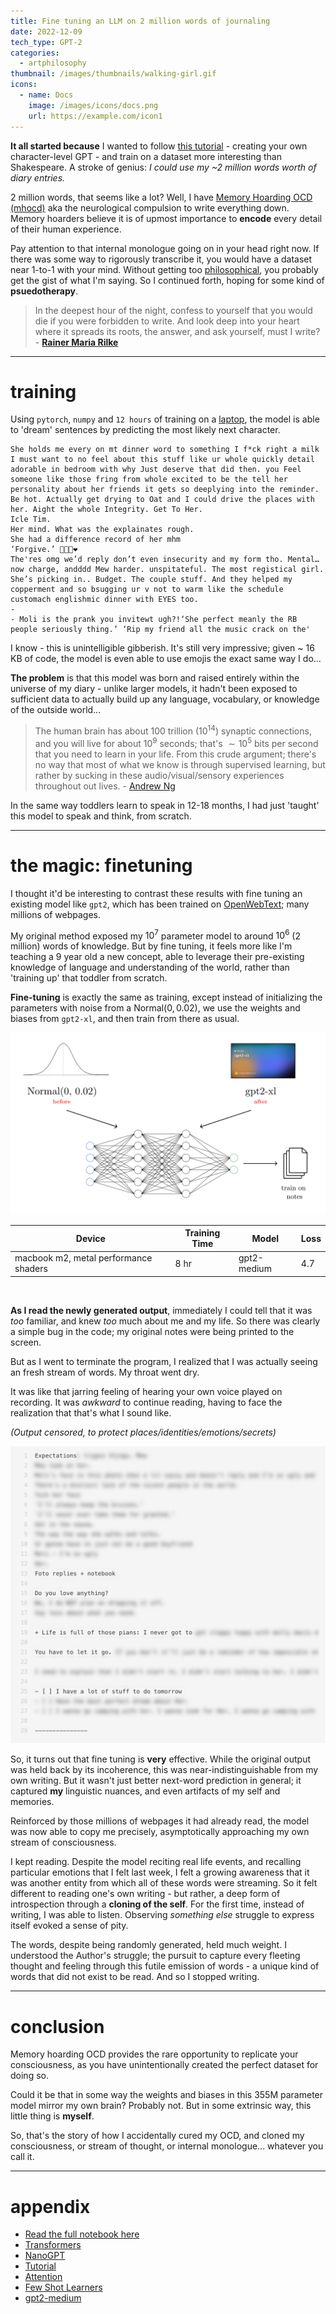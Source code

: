 ```yaml
---
title: Fine tuning an LLM on 2 million words of journaling
date: 2022-12-09
tech_type: GPT-2
categories:
  - artphilosophy
thumbnail: /images/thumbnails/walking-girl.gif
icons:
  - name: Docs
    image: /images/icons/docs.png
    url: https://example.com/icon1
---
```

**It all started because** I wanted to follow [this tutorial](https://youtu.be/kCc8FmEb1nY) - creating your own character-level GPT - and train on a dataset more interesting than Shakespeare. A stroke of genius: *I could use my \~2 million words worth of diary entries.* 

2 million words, that seems like a lot? Well, I have [Memory Hoarding OCD (mhocd)](https://ocdla.com/memory-hoarding-obsessive-compulsive-disorder-ocd-1964#:~:text=Memory%20hoarding%20is%20a%20mental,is%20at%20a%20later%20date.) aka the neurological compulsion to write everything down. Memory hoarders believe it is of upmost importance to **encode** every detail of their human experience. 

Pay attention to that internal monologue going on in your head right now. If there was some way to rigorously transcribe it, you would have a dataset near 1-to-1 with your mind. Without getting too [philosophical](https://en.wikipedia.org/wiki/Qualia), you probably get the gist of what I'm saying. So I continued forth, hoping for some kind of **psuedotherapy**. 

> In the deepest hour of the night, confess to yourself that you would die if you were forbidden to write. And look deep into your heart where it spreads its roots, the answer, and ask yourself, must I write? - **[Rainer Maria Rilke](https://en.wikipedia.org/wiki/Letters_to_a_Young_Poet)**


---

# training

Using `pytorch`, `numpy` and `12 hours` of training on a [laptop](https://www.techradar.com/reviews/razer-blade-2019-review), the model is able to 'dream' sentences by predicting the most likely next character.

```text
She holds me every on mt dinner word to something I f*ck right a milk I must want to no feel about this stuff like ur whole quickly detail adorable in bedroom with why Just deserve that did then. you Feel someone like those fring from whole excited to be the tell her personality about her friends it gets so deeplying into the reminder. Be hot. Actually get drying to Oat and I could drive the places with her. Aight the whole Integrity. Get To Her. 
Icle Tim. 
Her mind. What was the explainates rough. 
She had a difference record of her mhm
‘Forgive.’ 🙏🙏🙏❤️
The'res omg we’d reply don’t even insecurity and my form tho. Mental… now charge, andddd Mew harder. unspitateful. The most registical girl. She’s picking in.. Budget. The couple stuff. And they helped my copperment and so bsugging ur v not to warm like the schedule customach englishmic dinner with EYES too.
- 
- Moli is the prank you invitewt ugh?!‘She perfect meanly the RB people seriously thing.’ ‘Rip my friend all the music crack on the'
```

I know - this is unintelligible gibberish. It's still very impressive; given \~ 16 KB of code, the model is even able to use emojis the exact same way I do...

**The problem** is that this model was born and raised entirely within the universe of my diary - unlike larger models, it hadn't been exposed to sufficient data to actually build up any language, vocabulary, or knowledge of the outside world...

> The human brain has about 100 trillion ($10^{14}$) synaptic connections, and you will live for about $10^9$ seconds; that's $\sim 10^5$ bits per second that you need to learn in your life. From this crude argument; there's no way that most of what we know is through supervised learning, but rather by sucking in these audio/visual/sensory experiences throughout out lives. - [Andrew Ng](https://youtu.be/0jspaMLxBig?si=8mskSH8FpxGPez2T&t=1438)

In the same way toddlers learn to speak in 12-18 months, I had just 'taught' this model to speak and think, from scratch. 

---
# the magic: finetuning 

I thought it'd be interesting to contrast these results with fine tuning an existing model like `gpt2`, which has been trained on [OpenWebText](https://openwebtext2.readthedocs.io/en/latest/); many millions of webpages. 

My original method exposed my $10^7$ parameter model to around $10^6$ (2 million) words of knowledge. But by fine tuning, it feels more like I'm teaching a 9 year old a new concept, able to leverage their pre-existing knowledge of language and understanding of the world, rather than 'training up' that toddler from scratch.  

**Fine-tuning** is exactly the same as training, except instead of initializing the parameters with noise from a $\text{Normal}(0, 0.02)$, we use the weights and biases from `gpt2-xl`, and then train from there as usual. 

![](/images/gp2-xl2.png)



| Device | Training Time | Model | Loss |
| ---- | ---- | ---- | ---- |
| macbook m2, metal performance shaders | 8 hr | gpt2-medium | 4.7 |

<br>

**As I read the newly generated output**, immediately I could tell that it was *too* familiar, and knew *too* much about me and my life. So there was clearly a simple bug in the code; my original notes were being printed to the screen. 

But as I went to terminate the program, I realized that I was actually seeing an fresh stream of words. My throat went dry. 

It was like that jarring feeling of hearing your own voice played on recording. It was *awkward* to continue reading, having to face the realization that that's what I sound like. 

*(Output censored, to protect places/identities/emotions/secrets)*

![](/images/gpt2-output.png)

So, it turns out that fine tuning is **very** effective. While the original output was held back by its incoherence, this was near-indistinguishable from my own writing. But it wasn't just better next-word prediction in general; it captured **my** linguistic nuances, and even artifacts of my self and memories. 

Reinforced by those millions of webpages it had already read, the model was now able to copy me precisely, asymptotically approaching my own stream of consciousness. 

I kept reading. Despite the model reciting real life events, and recalling particular emotions that I felt last week, I felt a growing awareness that it was another entity from which all of these words were streaming. So it felt different to reading one's own writing - but rather, a deep form of introspection through a **cloning of the self**. For the first time, instead of writing, I was able to listen. Observing *something else* struggle to express itself evoked a sense of pity. 

The words, despite being randomly generated, held much weight. I understood the Author's struggle; the pursuit to capture every fleeting thought and feeling through this futile emission of words - a unique kind of words that did not exist to be read. And so I stopped writing.

---
# conclusion 

Memory hoarding OCD provides the rare opportunity to replicate your consciousness, as you have unintentionally created the perfect dataset for doing so. 

Could it be that in some way the weights and biases in this 355M parameter model mirror my own brain? Probably not. But in some extrinsic way, this little thing is **myself**. 

So, that's the story of how I accidentally cured my OCD, and cloned my consciousness, or stream of thought, or internal monologue... whatever you call it. 

---
# appendix

- [Read the full notebook here](https://github.com/jl33-ai/diary-gpt/blob/main/gpt-project-notebook.ipynb)
- [Transformers](https://medium.com/inside-machine-learning/what-is-a-transformer-d07dd1fbec04) 
- [NanoGPT](https://github.com/karpathy/nanoGPT)
- [Tutorial](https://youtu.be/kCc8FmEb1nY) 
- [Attention](https://arxiv.org/abs/1706.03762)
- [Few Shot Learners](https://arxiv.org/abs/2005.14165)
- [gpt2-medium](https://huggingface.co/gpt2-medium)

